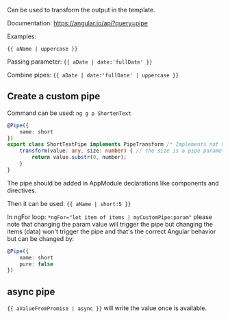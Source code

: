 Can be used to transform the output in the template.

Documentation: https://angular.io/api?query=pipe

Examples: 

`{{ aName | uppercase }}`

Passing parameter: `{{ aDate | date:'fullDate' }}`

Combine pipes: `{{ aDate | date:'fullDate' | uppercase }}`

## Create a custom pipe

Command can be used: `ng g p ShortenText`

```typescript
@Pipe({
    name: short
})
export class ShortTextPipe implements PipeTransform /* Implements not necessary */ {
    transform(value: any, size: number) { // the size is a pipe parameter, we can have multiple
        return value.substr(0, number);
    }
}
```

The pipe should be added in AppModule declarations like components and directives.

Then it can be used: `{{ aName | short:5 }}`

In ngFor loop: `*ngFor="let item of items | myCustomPipe:param"` please note that changing the param value will trigger the pipe but changing the items (data) won't trigger the pipe and that's the correct Angular behavior but can be changed by: 
```typescript
@Pipe({
    name: short
    pure: false
})
```

## async pipe

`{{ aValueFromPromise | async }}` will write the value once is available.